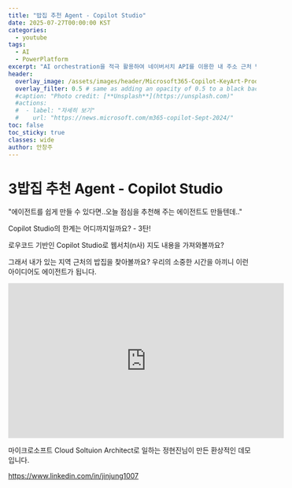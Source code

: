 ```yaml
---
title: "밥집 추천 Agent - Copilot Studio"
date: 2025-07-27T00:00:00 KST
categories:
  - youtube
tags:
  - AI
  - PowerPlatform
excerpt: "AI orchestration을 적극 활용하여 네이버서치 API를 이용한 내 주소 근처 밥집 추천 Agent"
header:
  overlay_image: /assets/images/header/Microsoft365-Copilot-KeyArt-Productivity-6K-01.png
  overlay_filter: 0.5 # same as adding an opacity of 0.5 to a black background
  #caption: "Photo credit: [**Unsplash**](https://unsplash.com)"
  #actions:
  #  - label: "자세히 보기"
  #    url: "https://news.microsoft.com/m365-copilot-Sept-2024/"
toc: false
toc_sticky: true
classes: wide
author: 안창주
---
```


# 3밥집 추천 Agent - Copilot Studio

"에이전트를 쉽게 만들 수 있다면..오늘 점심을 추천해 주는 에이전트도 만들텐데.."

Copilot Studio의 한계는 어디까지일까요? - 3탄!

로우코드 기반인 Copilot Studio로 웹서치(n사) 지도 내용을 가져와볼까요?

그래서 내가 있는 지역 근처의 밥집을 찾아볼까요? 우리의 소중한 시간을 아끼니 이런 아이디어도 에이전트가 됩니다. 

<iframe width="560" height="315" src="https://www.youtube.com/embed/Oi1ExK6LFsw?si=x1HLx_KzYsjC8V5o" title="YouTube video player" frameborder="0" allow="accelerometer; autoplay; clipboard-write; encrypted-media; gyroscope; picture-in-picture; web-share" referrerpolicy="strict-origin-when-cross-origin" allowfullscreen></iframe>

마이크로소프트 Cloud Soltuion Architect로 일하는 정현진님이 만든 환상적인 데모입니다. 

https://www.linkedin.com/in/jinjung1007
